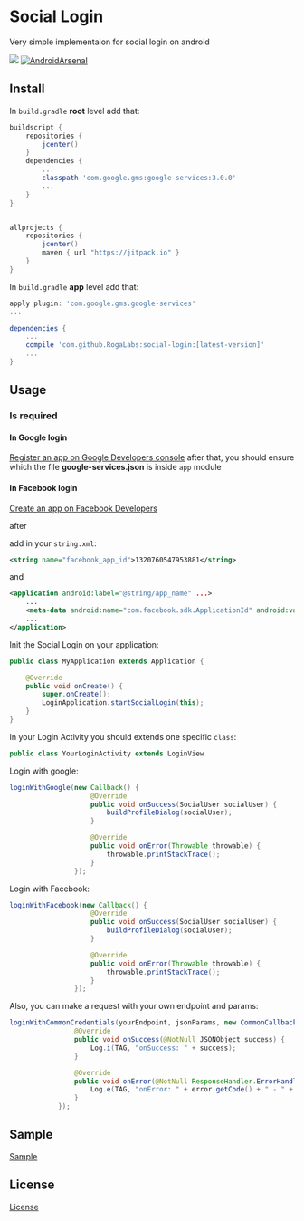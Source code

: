 # Social Login
Very simple implementaion for social login on android

[![](https://jitpack.io/v/RogaLabs/social-login.svg)](https://jitpack.io/#RogaLabs/social-login)
[![AndroidArsenal](https://img.shields.io/badge/Android%20Arsenal-SocialLogin-green.svg?style=true)](https://android-arsenal.com/details/1/3987)


## Install 

In `build.gradle` __root__ level add that:
```groovy
buildscript {
    repositories {
        jcenter()
    }
    dependencies {
        ...
        classpath 'com.google.gms:google-services:3.0.0'
        ...
    }
}


allprojects {
    repositories {
        jcenter()
        maven { url "https://jitpack.io" }
    }
}
```

In `build.gradle` __app__ level add that:

```groovy
apply plugin: 'com.google.gms.google-services'
...

dependencies {
    ...
    compile 'com.github.RogaLabs:social-login:[latest-version]'
    ...
}

```

## Usage

### Is required

#### In Google login 
[Register an app on Google Developers console](https://developers.google.com/mobile/add?platform=android&cntapi=signin&cnturl=https:%2F%2Fdevelopers.google.com%2Fidentity%2Fsign-in%2Fandroid%2Fsign-in%3Fconfigured%3Dtrue&cntlbl=Continue%20Adding%20Sign-In)
after that, you should ensure which the file __google-services.json__ is inside `app` module

#### In Facebook login
[Create an app on Facebook Developers](https://developers.facebook.com/docs/facebook-login/android)

after

add in your `string.xml`:
```xml
<string name="facebook_app_id">1320760547953881</string>
```

and 

```xml
<application android:label="@string/app_name" ...>
    ...
    <meta-data android:name="com.facebook.sdk.ApplicationId" android:value="@string/facebook_app_id"/>
    ...
</application>
```


Init the Social Login on your application:

```java
public class MyApplication extends Application {

    @Override
    public void onCreate() {
        super.onCreate();
        LoginApplication.startSocialLogin(this);
    }
}
```


In your Login Activity you should extends one specific `class`:

```java
public class YourLoginActivity extends LoginView 

```

Login with google:

```java
loginWithGoogle(new Callback() {
                    @Override
                    public void onSuccess(SocialUser socialUser) {
                        buildProfileDialog(socialUser);
                    }

                    @Override
                    public void onError(Throwable throwable) {
                        throwable.printStackTrace();
                    }
                });
```

Login with Facebook:
```java
loginWithFacebook(new Callback() {
                    @Override
                    public void onSuccess(SocialUser socialUser) {
                        buildProfileDialog(socialUser);
                    }

                    @Override
                    public void onError(Throwable throwable) {
                        throwable.printStackTrace();
                    }
                });
```

Also, you can make a request with your own endpoint and params:
```java
loginWithCommonCredentials(yourEndpoint, jsonParams, new CommonCallback() {
                @Override
                public void onSuccess(@NotNull JSONObject success) {
                    Log.i(TAG, "onSuccess: " + success);
                }

                @Override
                public void onError(@NotNull ResponseHandler.ErrorHandler error) {
                    Log.e(TAG, "onError: " + error.getCode() + " - " + error.getMessage());
                }
            });
```

## Sample

[Sample](https://github.com/RogaLabs/sample-social-login)

## License
[License](LICENSE)
